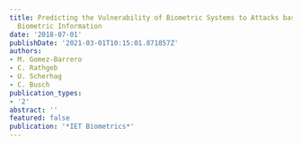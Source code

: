 ```yaml
---
title: Predicting the Vulnerability of Biometric Systems to Attacks based on Morphed
  Biometric Information
date: '2018-07-01'
publishDate: '2021-03-01T10:15:01.871857Z'
authors:
- M. Gomez-Barrero
- C. Rathgeb
- U. Scherhag
- C. Busch
publication_types:
- '2'
abstract: ''
featured: false
publication: '*IET Biometrics*'
---
```


